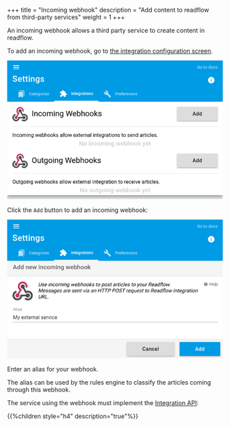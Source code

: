 +++
title = "Incoming webhook"
description = "Add content to readflow from third-party services"
weight = 1
+++

An incoming webhook allows a third party service to create content in readflow.

To add an incoming webhook, go to [the integration configuration screen](https://readflow.app/settings/integrations).

![](integrations.png)

Click the `Add` button to add an incoming webhook:

![](add-incoming-webhook.png)

Enter an alias for your webhook.

The alias can be used by the rules engine to classify the articles coming through this webhook.

The service using the webhook must implement the [Integration API](integration-api):

{{%children style="h4" description="true"%}}
